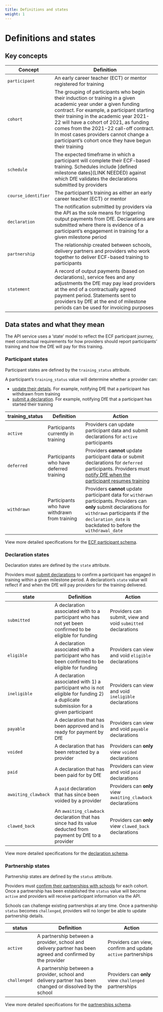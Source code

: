 ```yaml
---
title: Definitions and states
weight: 1
---
```


# Definitions and states

## Key concepts

| Concept      | Definition|
| -------- | --------  |
| `participant`    | An early career teacher (ECT) or mentor registered for training      |
| `cohort`     | The grouping of participants who begin their induction or training in a given academic year under a given funding contract. For example, a participant starting their training in the academic year 2021-22 will have a cohort of 2021, as funding comes from the 2021-22 call-off contract. In most cases providers cannot change a participant’s cohort once they have begun their training      |
| `schedule`     | The expected timeframe in which a participant will complete their ECF-based training. Schedules include [defined milestone dates](LINK NEEDED) against which DfE validates the declarations submitted by providers      |
| `course_identifier`      | The participant’s training as either an early career teacher (ECT) or mentor       |
| `declaration`    | The notification submitted by providers via the API as the sole means for triggering output payments from DfE. Declarations are submitted where there is evidence of a participant’s engagement in training for a given milestone period      |
| `partnership`     | The relationship created between schools, delivery partners and providers who work together to deliver ECF-based training to participants      |
| `statement`    | A record of output payments (based on declarations), service fees and any adjustments the DfE may pay lead providers at the end of a contractually agreed payment period. Statements sent to providers by DfE at the end of milestone periods can be used for invoicing purposes     |

## Data states and what they mean

The API service uses a ‘state’ model to reflect the ECF participant journey, meet contractual requirements for how providers should report participants’ training and how the DfE will pay for this training.

### Participant states

Participant states are defined by the `training_status` attribute. 

A participant’s `training_status` value will determine whether a provider can: 

* [update their details](/api-reference/ecf/guidance/#view-and-update-participant-data). For example, notifying DfE that a participant has withdrawn from training 
* [submit a declaration](/api-reference/ecf/guidance/#submit-view-and-void-declarations). For example, notifying DfE that a participant has started their training


| training_status | Definition | Action |
| -------- | -------- | -------- |
| `active`     | Participants currently in training     | Providers can update participant data and submit declarations for `active` participants     |
| `deferred`     | Participants who have deferred training     | Providers **cannot** update participant data or submit declarations for `deferred` participants. Providers must [notify DfE when the participant resumes training](/api-reference/ecf/guidance/#notify-dfe-a-participant-has-resumed-training)     |
| `withdrawn`     | Participants who have withdrawn from training     | Providers **cannot** update participant data for `withdrawn` participants. Providers can **only** submit declarations for `withdrawn` participants if the `declaration_date` is backdated to before the `withdrawal_date`     |

View more detailed specifications for the [ECF participant schema](/api-reference/reference-v3.html#schema-ecfparticipantattributes).

### Declaration states

Declaration states are defined by the `state` attribute. 

Providers must [submit declarations](/api-reference/ecf/guidance/#submit-view-and-void-declarations) to confirm a participant has engaged in training within a given milestone period. A declaration’s `state` value will reflect if and when the DfE will pay providers for the training delivered.

| state | Definition | Action |
| -------- | -------- | -------- |
| `submitted`     | A declaration associated with to a participant who has not yet been confirmed to be eligible for funding    | Providers can submit, view and void `submitted` declarations    |
| `eligible`     | A declaration associated with a participant who has been confirmed to be eligible for funding     | Providers can view and void `eligible` declarations    |
| `ineligible`     | A declaration associated with 1) a participant who is not eligible for funding 2) a duplicate submission for a given participant    | Providers can view and void `ineligible` declarations     |
| `payable`     | A declaration that has been approved and is ready for payment by DfE    | Providers can view and void `payable` declarations     |
| `voided`     | A declaration that has been retracted by a provider    | Providers can **only** view `voided` declarations   |
| `paid`     | A declaration that has been paid for by DfE    | Providers can view and void `paid` declarations     |
| `awaiting_clawback`     | A `paid` declaration that has since been voided by a provider    | Providers can **only** view `awaiting_clawback` declarations     |
| `clawed_back`     | An `awaiting_clawback` declaration that has since had its value deducted from payment by DfE to a provider     | Providers can **only** view `clawed_back` declarations     |


View more detailed specifications for the [declaration schema](/api-reference/reference-v3.html#schema-ecfparticipantdeclarationattributes).


### Partnership states 

Partnership states are defined by the `status` attribute. 

Providers must [confirm their partnerships with schools](/api-reference/ecf/guidance/#confirm-view-and-update-partnerships) for each cohort. Once a partnership has been established the `status` value will become `active` and providers will receive participant information via the API.

Schools can challenge existing partnerships at any time. Once a partnership `status` becomes `challenged`, providers will no longer be able to update partnership details.

| status | Definition | Action |
| -------- | -------- | -------- |
| `active`     | A partnership between a provider, school and delivery partner has been agreed and confirmed by the provider    | Providers can view, confirm and update `active` partnerships     |
| `challenged`     | A partnership between a provider, school and delivery partner has been changed or dissolved by the school     | Providers can **only** view `challenged` partnerships    |

View more detailed specifications for the [partnerships schema](/api-reference/reference-v3.html#schema-ecfpartnershipattributes).